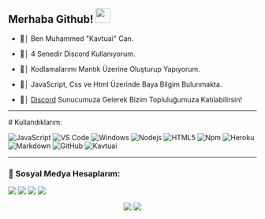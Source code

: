 ## Merhaba Github! <img src="https://raw.githubusercontent.com/iampavangandhi/iampavangandhi/master/gifs/Hi.gif" width="30px">


- 👋│ Ben Muhammed "Kavtuai" Can. 

- 👀│ 4 Senedir Discord Kullanıyorum.

- 🤖│ Kodlamalarımı Mantık Üzerine Oluşturup Yapıyorum.

- 🌱│ JavaScript, Css ve Html Üzerinde Baya Bilgim Bulunmakta.

- 💠│ [Discord](https://discord.gg/TW49UKwXe5) Sunucumuza Gelerek Bizim Topluluğumuza Katılabilirsin!
<hr>
# Kullandıklarım:

![JavaScript](https://img.shields.io/badge/-JavaScript-%23F7DF1C?style=flat-square&logo=javascript&logoColor=000000&labelColor=%23F7DF1C&color=%23F7DF1C)
![VS Code](https://img.shields.io/static/v1?style=flat-square&message=Visual+Studio+Code&color=007ACC&logo=Visual+Studio+Code&logoColor=FFFFFF&label=)
![Windows](https://img.shields.io/badge/Windows-0078D6?style=flat-square&logo=windows&logoColor=white)
![Nodejs](https://img.shields.io/badge/-Nodejs-339933?style=flat-square&logo=Node.js&logoColor=ffffff)
![HTML5](https://img.shields.io/badge/-HTML5-%23E44D27?style=flat-square&logo=html5&logoColor=ffffff)
![Npm](https://img.shields.io/badge/-npm-CB3837?style=flat-square&logo=npm)
![Heroku](https://img.shields.io/badge/heroku%20-%23430098.svg?&style=flat-square&logo=heroku&logoColor=white)
![Markdown](https://img.shields.io/badge/markdown-%23000000.svg?&style=flat-square&logo=markdown&logoColor=white)
![GitHub](https://img.shields.io/badge/-GitHub-181717?style=flat-square&logo=github)
<img src="https://komarev.com/ghpvc/?username=Kavtuai&label=Ziyaretçi%20Sayısı&color=552b75" alt="Kavtuai" />
<hr>
<h3>🌟 Sosyal Medya Hesaplarım:</h3>
<p align="left">
     <a href="https://instagram.com/mamig.dll" target"blank_"><img src="https://img.shields.io/badge/INSTAGRAM%20-DC3175.svg?&style=for-the-badge&logo=instagram&logoColor=white"></a>
       <a href="https://twitch.tv/kavtuai" target"blank_"><img src="https://img.shields.io/badge/Twitch-9146FF?style=for-the-badge&logo=twitch&logoColor=white"></a>
        <a href="https://www.youtube.com/c/ShenaTR/videos" target"blank_"><img src="https://img.shields.io/badge/YouTube-FF0000?style=for-the-badge&logo=youtube&logoColor=white"></a>
 <a href="https://open.spotify.com/user/g235udzsbl4a34u9tovryhrcb" target"blank_"><img src="https://img.shields.io/badge/Spotify%20-1ed760.svg?&style=for-the-badge&logo=spotify&logoColor=white"></a>
</p>
<p>
<p align="center">
    <img src="https://github-readme-stats.vercel.app/api?username=kavtuai&show_icons=true&hide_title=true&theme=dark&count_private=true&include_all_commits=true&hide_border=true" />
        <img src="https://github-readme-stats.vercel.app/api/top-langs/?username=Kavtuai&layout=compact&theme=dark&count_private=true&include_all_commits=true&hide_border=true&langs_count=10" />
</p>
